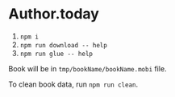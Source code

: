 # Author.today

1. `npm i`
2. `npm run download -- help`
3. `npm run glue -- help`

Book will be in `tmp/bookName/bookName.mobi` file.

To clean book data, run `npm run clean`.
